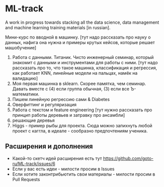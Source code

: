 # ML-track
A work in progress towards stacking all the data science, data management and machine learning training materials [in russian].


Мини-курс по вводной в машинку.
[тут надо рассказать про науку о данных, нафига она нужна и примеры крутых кейсов, которые решает машобучение]
1) Работа с данными. Титаник. Чисто инженерный семинар, который знакомит с данными и инструментами для работы с ними.
[тут надо рассказать про то, что такое машинка, классификация и регрессия, как работает KNN, линейные модели на пальцах, намёк на валидацию]
2) Моя первая машинка в sklearn. Скорее памятка, чем семинар. Давать вместе с (4) если группа обычная, (3) если все Ъ-математики.
3) Пишем линейную регрессию сами & Diabetes
4) Оверфиттинг и регуляризация
5) Работа с текстом и feature engineering
[тут нужно рассказать про принцип работы деревьев и затравку про ансамбли]
6) решающие деревья
7) Higgs - пример рыбы для проекта. Сюда можно запихнуть любой проект с каггла, в идеале - сообразно предпочтениям ученика.

## Расширения и дополнения
 - Какой-то скетч идей расширения есть тут https://github.com/goto-ru/ML-track/issues/6
 - Если у вас есть идеи - милости просим в Issues
 - Если хотите законтрибьютить свои материалы - милости просим в Pull Requests


